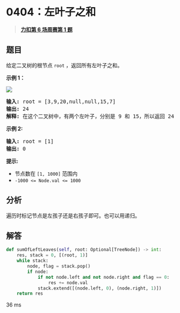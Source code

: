 # 0404：左叶子之和


> <u>**[力扣第 6 场周赛第 1 题](https://leetcode.cn/problems/sum-of-left-leaves/)**</u>

## 题目

<p>给定二叉树的根节点 <code>root</code> ，返回所有左叶子之和。</p>



<p><strong>示例 1：</strong></p>

<p><img src="https://assets.leetcode.com/uploads/2021/04/08/leftsum-tree.jpg" /></p>

<pre>
<strong>输入:</strong> root = [3,9,20,null,null,15,7]
<strong>输出:</strong> 24
<strong>解释:</strong> 在这个二叉树中，有两个左叶子，分别是 9 和 15，所以返回 24
</pre>

<p><strong>示例 2:</strong></p>

<pre>
<strong>输入:</strong> root = [1]
<strong>输出:</strong> 0
</pre>



<p><strong>提示:</strong></p>

<ul>
<li>节点数在 <code>[1, 1000]</code> 范围内</li>
<li><code>-1000 &lt;= Node.val &lt;= 1000</code></li>
</ul>




## 分析

遍历时标记节点是左孩子还是右孩子即可。也可以用递归。

## 解答

```python
def sumOfLeftLeaves(self, root: Optional[TreeNode]) -> int:
    res, stack = 0, [(root, 1)]
    while stack:
        node, flag = stack.pop()
        if node:
            if not node.left and not node.right and flag == 0:
                res += node.val
            stack.extend([(node.left, 0), (node.right, 1)])
    return res
```
36 ms
